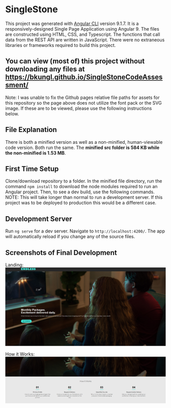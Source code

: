 # SingleStone

This project was generated with [Angular CLI](https://github.com/angular/angular-cli) version 9.1.7.
It is a responsively-designed Single Page Application using Angular 9. The files are constructed using HTML, CSS, and Typescript. The functions that call data from the REST API are written in JavaScript. There were no extraneous libraries or frameworks required to build this project.

## You can view (most of) this project without downloading any files at https://bkungl.github.io/SingleStoneCodeAssessment/
Note: I was unable to fix the Github pages relative file paths for assets for this repository so the page above does not utilize the font pack or the SVG image. If these are to be viewed, please use the following instructions below.

## File Explanation
There is both a minified version as well as a non-minified, human-viewable code version. Both run the same. The **minified src folder is 584 KB while the non-minified is 1.53 MB**.

## First Time Setup
Clone/download repository to a folder. In the minified file directory, run the command `npm install` to download the node modules required to run an Angular project. Then, to see a dev build, use the following commands. NOTE: This will take longer than normal to run a development server. If this project was to be deployed to production this would be a different case. 

## Development Server

Run `ng serve` for a dev server. Navigate to `http://localhost:4200/`. The app will automatically reload if you change any of the source files.

## Screenshots of Final Development
Landing: ![Image of landing page](https://github.com/bkungl/SingleStoneCodeAssessment/blob/master/Annotation%202020-06-16%20211210.png)

How it Works: ![Image of How It Works](https://github.com/bkungl/SingleStoneCodeAssessment/blob/master/Annotation%202020-06-16%20211226.png)



